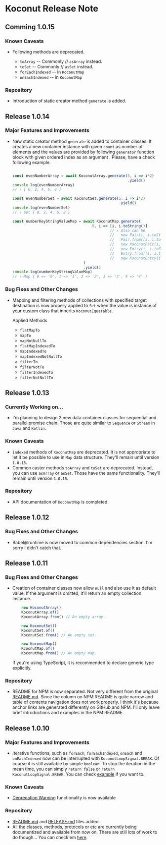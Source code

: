 # Koconut Release Note

## Comming 1.0.15

### Known Caveats
- Following methods are deprecated.

    - `toArray` -- Commonly // `asArray` instead.
    - `toSet` -- Commonly // `asSet` instead.
    - `forEachIndexed` -- in `KoconutMap`
    - `onEachIndexed` -- in `KoconutMap`

### Repository
- Introduction of static creator method `generate` is added.

## Release 1.0.14

### Major Features and Improvements
- New static creator method `generate` is added to container classes. It creates a new container instance with given `count` as number of elements and the values are provided by following `generator` function block with given ordered index as an argument . Please, have a check following example.
    ```typescript

    const evenNumberArray = await KoconutArray.generate(5, i => i*2)
                                                        .yield()
    console.log(evenNumberArray)
    // ↑ [ 0, 2, 4, 6, 8 ]

    const evenNumberSet = await KoconutSet.generate(5, i => i*2)
                                                    .yield()
    console.log(evenNumberSet)
    // ↑ Set { 0, 2, 4, 6, 8 }

    const numberKeyStringValueMap = await KoconutMap.generate(
                                        5, i => [i, i.toString()]
                                                // ↑ Also can be
                                                //   new Pair(i, i.toString())
                                                //   Pair.from([i, i.toString()])
                                                //   new KoconutPair(i, i.toString())
                                                //   new Entry(i, i.toString())
                                                //   Entry.from([i, i.toString()])
                                                //   new KoconutEntry(i, i.toString())
                                    )
                                    .yield()
    console.log(numberKeyStringValueMap)
    // ↑ Map { 0 => '0', 1 => '1', 2 => '2', 3 => '3', 4 => '4' }
    ```

### Bug Fixes and Other Changes
- Mapping and filtering methods of collections with specified target destination is now propery applied to `Set` when the value is instance of
your custom class that inherits `KoconutEquatable`.
    
    Applied Methods
    - `flatMapTo`
    - `mapTo`
    - `mapNotNullTo`
    - `flatMapIndexedTo`
    - `mapIndexedTo`
    - `mapIndexedNotNullTo`
    - `filterTo`
    - `filterNotTo`
    - `filterIndexedTo`
    - `filterNotNullTo`

## Release 1.0.13

### Currently Working on...
- I'm planning to design 2 new data container classes for sequential and parallel promise chain. Those are quite similar to `Sequence` or `Stream` in `Java` and `Kotlin`. 

### Known Caveats
- `indexed` methods of `KoconutMap` are deprecated. It is not appropriate to let it be possible to use in `Map` data structure. They'll remain until version `1.0.15`.
- Common caster methods `toArray` and `toSet` are deprecated. Instead, you can use `asArray` or `asSet`. Those have the same functionality. They'll remain until version `1.0.15`.

### Repository
- API documentation of `KoconutMap` is completed.

## Release 1.0.12
### Bug Fixes and Other Changes
- Babel@runtime is now moved to common dependencies section. I'm sorry I didn't catch that.

## Release 1.0.11

### Bug Fixes and Other Changes
- Creation of container classes now allow `null` and also use it as default value. If the argument is omitted, it'll return an empty collection instance.
    ``` typescript
        new KoconutArray()
        KoconutArray.of()
        KoconutArray.from() // An empty array.

        new KoconutSet()
        KoconutSet.of()
        KoconutSet.from() // An empty set.

        new KoconutMap()
        KcoonutMap.of()
        KoconutMap.from() // An empty map.
    ```
    If you're using TypeScript, it is recommended to declare generic type explicitly.
    

### Repository
- README for NPM is now separated. Not very different from the original [README.md]. Since the column on NPM README is quite narrow and table of contents navigation does not work properly. I think it's because anchor links are generated differently on GitHub and NPM. I'll only leave brief introductions and examples in the NPM README.

## Release 1.0.10

### Major Features and Improvements
- Iterative functions, such as `forEach`, `forEachIndexed`, `onEach` and `onEachIndexed` now can be interrupted with `KoconutLoopSignal.BREAK`. Of course it is still available by simple ```boolean```. To stop the iteration in the mean time, you can simply `return false` or `return KoconutLoopSignal.BREAK`. You can check [example](https://apexcaptain.github.io/Koconut/classes/_container_collection_array_koconutarray_.koconutarray.html#foreach) if you want to.

### Known Caveats
- [Deprecation Warning](https://github.com/ApexCaptain/Koconut/blob/master/README.md#Deprecation-Warning) functionality is now available

### Repository
- [README.md] and [RELEASE.md] files added.
- All the classes, methods, protocols or etc are currently being documentized and available from now on. There are still lots of work to do though... You can check'em [here](https://apexcaptain.github.io/Koconut/).

[README.md]: https://github.com/ApexCaptain/Koconut/blob/master/README.md
[RELEASE.md]: https://github.com/ApexCaptain/Koconut/blob/master/RELEASE.md
